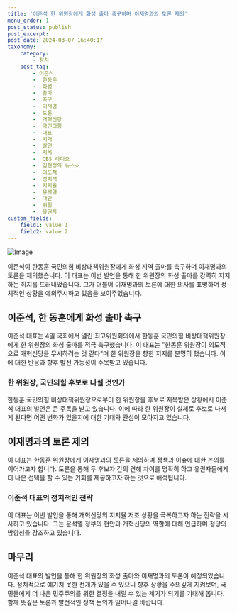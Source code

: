 ```yaml
---
title: '이준석 한 위원장에게 화성 출마 촉구하며 이재명과의 토론 제의'
menu_order: 1
post_status: publish
post_excerpt: 
post_date: 2024-03-07 16:40:17
taxonomy:
    category:
        - 정치
    post_tag:
        - 이준석
        -  한동훈
        -  화성
        -  출마
        -  촉구
        -  이재명
        -  토론
        -  개혁신당
        -  국민의힘
        -  대표
        -  지역
        -  발언
        -  지목
        -  CBS 라디오
        -  김현정의 뉴스쇼
        -  의도적
        -  정치적
        -  지지율
        -  윤석열
        -  대안
        -  위험
        -  유권자
custom_fields:
    field1: value 1
    field2: value 2
---
```


![Image](https://imgnews.pstatic.net/image/032/2024/03/05/0003282598_001_20240305101203460.jpeg?type=w647)

이준석이 한동훈 국민의힘 비상대책위원장에게 화성 지역 출마를 촉구하며 이재명과의 토론을 제의했습니다. 이 대표는 이번 발언을 통해 한 위원장의 화성 출마를 강력히 지지하는 취지를 드러내었습니다. 그가 더불어 이재명과의 토론에 대한 의사를 표명하며 정치적인 상황을 예의주시하고 있음을 보여주었습니다.
## 이준석, 한 동훈에게 화성 출마 촉구
이준석 대표는 4일 국회에서 열린 최고위원회의에서 한동훈 국민의힘 비상대책위원장에게 한 위원장의 화성 출마를 적극 촉구했습니다. 이 대표는 "한동훈 위원장이 의도적으로 개혁신당을 무시하려는 것 같다"며 한 위원장을 향한 지지를 분명히 했습니다. 이에 대한 반응과 향후 발전 가능성이 주목받고 있습니다.
### 한 위원장, 국민의힘 후보로 나설 것인가
한동훈 국민의힘 비상대책위원장으로부터 한 위원장을 후보로 지목받은 상황에서 이준석 대표의 발언은 큰 주목을 받고 있습니다. 이에 따라 한 위원장이 실제로 후보로 나서게 된다면 어떤 변화가 있을지에 대한 기대와 관심이 모아지고 있습니다.
## 이재명과의 토론 제의
이 대표는 한동훈 위원장에게 이재명과의 토론을 제의하며 정책과 이슈에 대한 논의를 이어가고자 합니다. 토론을 통해 두 후보자 간의 견해 차이를 명확히 하고 유권자들에게 더 나은 선택을 할 수 있는 기회를 제공하고자 하는 것으로 해석됩니다.
### 이준석 대표의 정치적인 전략
이 대표는 이번 발언을 통해 개혁신당의 지지율 저조 상황을 극복하고자 하는 전략을 시사하고 있습니다. 그는 윤석열 정부의 현안과 개혁신당의 역할에 대해 언급하며 정당의 방향성을 강조하고 있습니다.
## 마무리
이준석 대표의 발언을 통해 한 위원장의 화성 출마와 이재명과의 토론이 예정되었습니다. 정치적으로 예기치 못한 전개가 있을 수 있으니 향후 상황을 주의깊게 지켜보며, 국민들에게 더 나은 민주주의를 위한 결정을 내릴 수 있는 계기가 되기를 기대해 봅니다. 함께 뜻깊은 토론과 발전적인 정책 논의가 일어나길 바랍니다.
